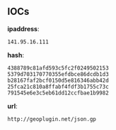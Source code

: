 
## IOCs

__ipaddress__:

```text
141.95.16.111
```
__hash__:

```text
4388789c81afd593c5fc2f0249502153
5379d703170770355efdbce86dcdb1d3
b28167faf2bcf0150d5e816346abb42d
25fca21c810a8ffabf4fdf3b1755c73c
791545e6e3c5eb61dd12ccfbae1b9982
```
__url__:

```text
http://geoplugin.net/json.gp
```